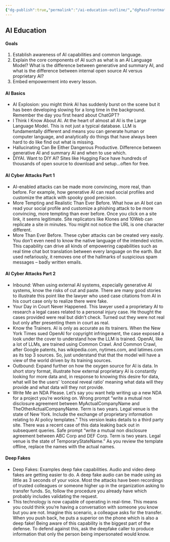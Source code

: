 ```yaml
---
{"dg-publish":true,"permalink":"/ai-education-outline/","dgPassFrontmatter":true,"created":"2024-12-08T12:39:15.852-07:00","updated":"2024-12-08T12:55:46.002-07:00"}
---
```


## AI Education
#### Goals
1. Establish awareness of AI capabilities and common language.
2. Explain the core components of AI such as what is an AI Language Model? What is the
difference between generative and summary AI, and what is the difference between internal
open source AI versus proprietary AI?
3. Embed empowerment into every lesson.
#### AI Basics
* AI Explosion: you might think AI has suddenly burst on the scene but it has been
developing slowing for a long time in the background. Remember the day you first heard
about ChatGPT?
* I Think I Know About AI. At the heart of almost all AI is the Large Language Model.
This is not just a typical database. LLM is fundamentally different and means you can generate human or computer language, and analytically do things that have always been hard to do like find out what is missing.
* Hallucinating Can Be Either Dangerous Productive. Difference between generative AI and summary AI and when to use which.
* DIYAI. Want to DIY AI? Sites like Hugging Face have hundreds of thousands of open
source to download and setup...often for free.
#### AI Cyber Attacks Part 1
* AI-enabled attacks can be made more convincing, more real, than before. For example, how generative AI can read social profiles and customize the attack with spooky good precision.
* More Tempting and Realistic Than Ever Before. What how an AI bot can read your social profile and customize a phishing attack to be more convincing, more tempting than ever before. Once you click on a site link, it seems legitimate. Site replicators like Klones and 10Web can replicate a site in minutes. You might not notice the URL is one character different.
* More Than Ever Before. These cyber attacks can be created very easily. You don’t
even need to know the native language of the intended victim. This capability can drive all
kinds of empowering capabilities such as real time chat bot translation between every
language on the earth. But used nefariously, it removes one of the hallmarks of suspicious
spam messages – badly written emails.
#### AI Cyber Attacks Part 2
* Inbound: When using external AI systems, especially generative AI systems, know the risks of
cut and paste. There are many good stories to illustrate this point like the lawyer who used case
citations from AI in his court case only to realize there were fake.
* Your Day in Court Never Happened. This lawyer used a proprietary AI to research a legal cases related to a personal injury case. He thought the cases provided were real but didn’t check. Turned out they were not real but only after presenting them in court as real.
* Know the Trainers. AI is only as accurate as its trainers. When the New York Times sued OpenAI for copyright infringement, the case exposed a look under the cover to understand how the LLM is trained. OpenAI, like a lot of LLMs, are trained using Common Crawl. And Common Crawl, after Google patents, has wikipedia.com, nytimes.com, and latimes.com as its top 3 sources. So, just understand that that the model will have a view of the world driven by its training sources. 
* Outbound: Expand further on how the oxygen source for AI is data. In short story format, illustrate how external proprietary AI is constantly looking for more data and, in response to knowing this desire for data, what will be the users’ ‘conceal reveal ratio’ meaning what data will they provide and what data will they not provide.
* Write Me an NDA Please. Let’s say you want help writing up a new NDA for a project you’re working on. Wrong prompt “write a mutual non disclosure agreement between MyActualCompanyName and TheOtherActualCompanyName. Term is two years. Legal venue is the state of New York. Include the exchange of proprietary information relating to AI policy templates.” This version leaks details to a third party site. There was a recent case of this data leaking back out in subsequent queries. Safe prompt “write a mutual non disclosure agreement between ABC Corp and DEF Corp. Term is two years. Legal venue is the state of TemporaryStateName.” As you review the template offline, replace the names with the actual names.
#### Deep Fakes
* Deep Fakes: Examples deep fake capabilities. Audio and video deep fakes are getting easier to do. A deep fake audio can be made using as little as 3 seconds of your voice. Most the attacks have been recordings of trusted colleagues or someone higher up in the organization asking to transfer funds. So, follow the procedure you already have which probably includes validating the request.
* This technology is now capable of operating in real-time. This means you could think you’re having a conversation with someone you know but you are not. Imagine this scenario, a colleague asks for the transfer. When you push back, he puts a superior on the phone which is also a deep fake! Being aware of this capability is the biggest part of the defense. To defend against this, ask the deepfake caller to produce information that only the person being impersonated would know.